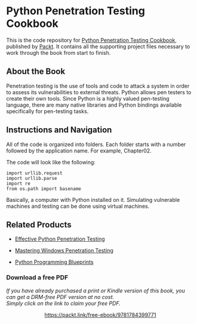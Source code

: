 


# Python Penetration Testing Cookbook
This is the code repository for [Python Penetration Testing Cookbook](https://www.packtpub.com/networking-and-servers/python-penetration-testing-cookbook), published by [Packt](https://www.packtpub.com/?utm_source=github). It contains all the supporting project files necessary to work through the book from start to finish.
## About the Book
Penetration testing is the use of tools and code to attack a system in order to assess its vulnerabilities to external threats. Python allows pen testers to create their own tools. Since Python is a highly valued pen-testing language, there are many native libraries and Python bindings available specifically for pen-testing tasks.


## Instructions and Navigation
All of the code is organized into folders. Each folder starts with a number followed by the application name. For example, Chapter02.



The code will look like the following:
```
import urllib.request
import urllib.parse
import re
from os.path import basename
```

Basically, a computer with Python installed on it. Simulating vulnerable machines and
testing can be done using virtual machines.

## Related Products
* [Effective Python Penetration Testing](https://www.packtpub.com/networking-and-servers/effective-python-penetration-testing)

* [Mastering Windows Penetration Testing](https://www.packtpub.com/networking-and-servers/mastering-windows-penetration-testing)

* [Python Programming Blueprints](https://www.packtpub.com/application-development/python-programming-blueprints)

### Download a free PDF

 <i>If you have already purchased a print or Kindle version of this book, you can get a DRM-free PDF version at no cost.<br>Simply click on the link to claim your free PDF.</i>
<p align="center"> <a href="https://packt.link/free-ebook/9781784399771">https://packt.link/free-ebook/9781784399771 </a> </p>